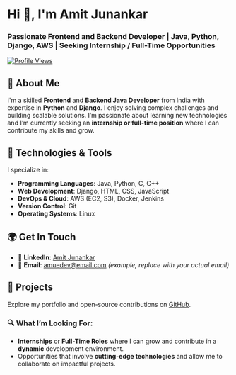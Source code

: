 # Hi 👋, I'm Amit Junankar

### Passionate Frontend and Backend Developer | Java, Python, Django, AWS | Seeking Internship / Full-Time Opportunities

[![Profile Views](https://komarev.com/ghpvc/?username=amuejunankar&label=Profile%20views&color=0e75b6&style=flat)](https://github.com/amuejunankar)

## 🚀 About Me
I'm a skilled **Frontend** and **Backend Java Developer** from India with expertise in **Python** and **Django**. I enjoy solving complex challenges and building scalable solutions. I’m passionate about learning new technologies and I’m currently seeking an **internship or full-time position** where I can contribute my skills and grow.

## 🔧 Technologies & Tools
I specialize in:

- **Programming Languages**: Java, Python, C, C++
- **Web Development**: Django, HTML, CSS, JavaScript
- **DevOps & Cloud**: AWS (EC2, S3), Docker, Jenkins
- **Version Control**: Git
- **Operating Systems**: Linux

## 🌍 Get In Touch
- 💼 **LinkedIn**: [Amit Junankar](https://www.linkedin.com/in/amues)
- 📧 **Email**: amuedev@email.com *(example, replace with your actual email)*

## 📂 Projects
Explore my portfolio and open-source contributions on [GitHub](https://github.com/amuejunankar).

### 🔍 What I’m Looking For:
- **Internships** or **Full-Time Roles** where I can grow and contribute in a **dynamic** development environment.
- Opportunities that involve **cutting-edge technologies** and allow me to collaborate on impactful projects.
